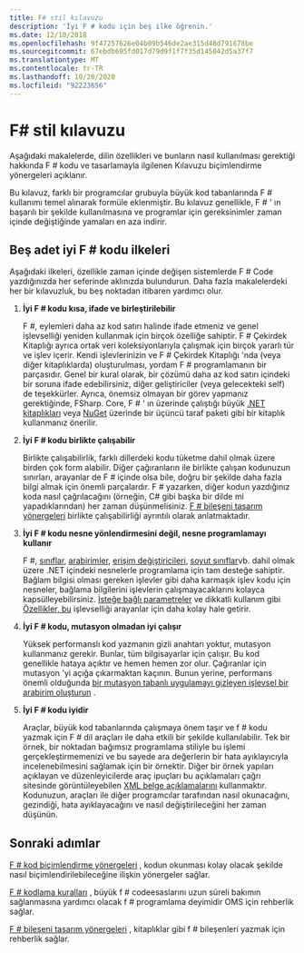 ```yaml
---
title: F# stil kılavuzu
description: 'İyi F # kodu için beş ilke öğrenin.'
ms.date: 12/10/2018
ms.openlocfilehash: 9f47257626e04b09b546de2ae315d48d791678be
ms.sourcegitcommit: 67ebdb695fd017d79d9f1f7f35d145042d5a37f7
ms.translationtype: MT
ms.contentlocale: tr-TR
ms.lasthandoff: 10/20/2020
ms.locfileid: "92223656"
---
```

# <a name="f-style-guide"></a>F# stil kılavuzu

Aşağıdaki makalelerde, dilin özellikleri ve bunların nasıl kullanılması gerektiği hakkında F # kodu ve tasarlamayla ilgilenen Kılavuzu biçimlendirme yönergeleri açıklanır.

Bu kılavuz, farklı bir programcılar grubuyla büyük kod tabanlarında F # kullanımı temel alınarak formüle eklenmiştir. Bu kılavuz genellikle, F # ' ın başarılı bir şekilde kullanılmasına ve programlar için gereksinimler zaman içinde değiştiğinde yamaları en aza indirir.

## <a name="five-principles-of-good-f-code"></a>Beş adet iyi F # kodu ilkeleri

Aşağıdaki ilkeleri, özellikle zaman içinde değişen sistemlerde F # Code yazdığınızda her seferinde aklınızda bulundurun. Daha fazla makalelerdeki her bir kılavuzluk, bu beş noktadan itibaren yardımcı olur.

1. **İyi F # kodu kısa, ifade ve birleştirilebilir**

    F #, eylemleri daha az kod satırı halinde ifade etmeniz ve genel işlevselliği yeniden kullanmak için birçok özelliğe sahiptir. F # Çekirdek Kitaplığı ayrıca ortak veri koleksiyonlarıyla çalışmak için birçok yararlı tür ve işlev içerir. Kendi işlevlerinizin ve F # Çekirdek Kitaplığı 'nda (veya diğer kitaplıklarda) oluşturulması, yordam F # programlamanın bir parçasıdır. Genel bir kural olarak, bir çözümü daha az kod satırı içindeki bir soruna ifade edebilirsiniz, diğer geliştiriciler (veya gelecekteki self) de teşekkürler. Ayrıca, önemsiz olmayan bir görev yapmanız gerektiğinde, FSharp. Core, F # ' ın üzerinde çalıştığı büyük [.NET kitaplıkları](../../../api/index.md) veya [NuGet](https://www.nuget.org/) üzerinde bir üçüncü taraf paketi gibi bir kitaplık kullanmanız önerilir.

2. **İyi F # kodu birlikte çalışabilir**

    Birlikte çalışabilirlik, farklı dillerdeki kodu tüketme dahil olmak üzere birden çok form alabilir. Diğer çağıranların ile birlikte çalışan kodunuzun sınırları, arayanlar de F # içinde olsa bile, doğru bir şekilde daha fazla bilgi almak için önemli parçalardır. F # yazarken, diğer kodun yazdığınız koda nasıl çağrılacağını (örneğin, C# gibi başka bir dilde mi yapadıklarından) her zaman düşünmelisiniz. [F # bileşeni tasarım yönergeleri](component-design-guidelines.md) birlikte çalışabilirliği ayrıntılı olarak anlatmaktadır.

3. **İyi F # kodu nesne yönlendirmesini değil, nesne programlamayı kullanır**

    F #, [sınıflar](../language-reference/classes.md), [arabirimler](../language-reference/interfaces.md), [erişim değiştiricileri](../language-reference/access-control.md), [soyut sınıflar](../language-reference/abstract-classes.md)vb. dahil olmak üzere .NET içindeki nesnelerle programlama için tam desteğe sahiptir. Bağlam bilgisi olması gereken işlevler gibi daha karmaşık işlev kodu için nesneler, bağlama bilgilerini işlevlerin çalışmayacaklarını kolayca kapsülleyebilirsiniz. [İsteğe bağlı parametreler](../language-reference/members/methods.md#optional-arguments) ve dikkatli kullanım gibi [Özellikler, bu](../language-reference/members/methods.md#overloaded-methods) işlevselliği arayanlar için daha kolay hale getirir.

4. **İyi F # kodu, mutasyon olmadan iyi çalışır**

    Yüksek performanslı kod yazmanın gizli anahtarı yoktur, mutasyon kullanmanız gerekir. Bunlar, tüm bilgisayarlar için çalışır. Bu kod genellikle hataya açıktır ve hemen hemen zor olur. Çağıranlar için mutasyon 'yi açığa çıkarmaktan kaçının. Bunun yerine, performans önemli olduğunda [bir mutasyon tabanlı uygulamayı gizleyen işlevsel bir arabirim oluşturun](conventions.md#performance) .

5. **İyi F # kodu iyidir**

    Araçlar, büyük kod tabanlarında çalışmaya önem taşır ve f # kodu yazmak için F # dil araçları ile daha etkili bir şekilde kullanılabilir. Tek bir örnek, bir noktadan bağımsız programlama stiliyle bu işlemi gerçekleştirmemenizi ve bu sayede ara değerlerin bir hata ayıklayıcıyla incelenebilmesini sağlamak için bir örnektir. Diğer bir örnek yapıları açıklayan ve düzenleyicilerde araç ipuçları bu açıklamaları çağrı sitesinde görüntüleyebilen [XML belge açıklamalarını](../language-reference/xml-documentation.md) kullanmaktır. Kodunuzun, araçları ile diğer programcılar tarafından nasıl okunacağını, gezindiği, hata ayıklayacağını ve nasıl değiştirileceğini her zaman düşünün.

## <a name="next-steps"></a>Sonraki adımlar

[F # kod biçimlendirme yönergeleri](formatting.md) , kodun okunması kolay olacak şekilde nasıl biçimlendirilebileceğine ilişkin yönergeler sağlar.

[F # kodlama kuralları](conventions.md) , büyük f # codeesaslarını uzun süreli bakımın sağlanmasına yardımcı olacak f # programlama deyimidir OMS için rehberlik sağlar.

[F # bileşeni tasarım yönergeleri](component-design-guidelines.md) , kitaplıklar gibi f # bileşenleri yazmak için rehberlik sağlar.
